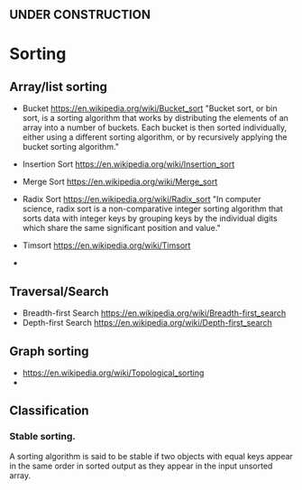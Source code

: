
## UNDER CONSTRUCTION

# Sorting 

## Array/list sorting

 - Bucket https://en.wikipedia.org/wiki/Bucket_sort
   "Bucket sort, or bin sort, is a sorting algorithm that works by distributing the
    elements of an array into a number of buckets. Each bucket is then sorted
    individually, either using a different sorting algorithm, or by recursively
    applying the bucket sorting algorithm."
 
 - Insertion Sort https://en.wikipedia.org/wiki/Insertion_sort
 
 - Merge Sort https://en.wikipedia.org/wiki/Merge_sort
 
 - Radix Sort https://en.wikipedia.org/wiki/Radix_sort
   "In computer science, radix sort is a non-comparative integer sorting algorithm that
   sorts data with integer keys by grouping keys by the individual digits which share
   the same significant position and value."
 
 - Timsort https://en.wikipedia.org/wiki/Timsort
 
 - 

## Traversal/Search 
  
 - Breadth-first Search https://en.wikipedia.org/wiki/Breadth-first_search
 - Depth-first Search https://en.wikipedia.org/wiki/Depth-first_search
 
## Graph sorting

- https://en.wikipedia.org/wiki/Topological_sorting
-

## Classification

### Stable sorting.

A sorting algorithm is said to be stable if two objects with equal keys appear in the same order in sorted output
as they appear in the input unsorted array.
